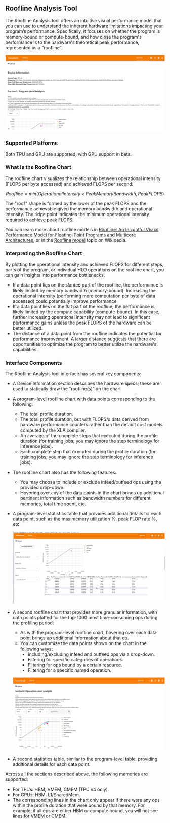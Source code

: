 ## Roofline Analysis Tool

The Roofline Analysis tool offers an intuitive visual performance model that you
can use to understand the inherent hardware limitations impacting your program’s
performance. Specifically, it focuses on whether the program is memory-bound or
compute-bound, and how close the program's performance is to the hardware's
theoretical peak performance, represented as a "roofline".

![Roofline Analysis tool](images/roofline_1.png)

### Supported Platforms

Both TPU and GPU are supported, with GPU support in beta.

### What is the Roofline Chart

The roofline chart visualizes the relationship between operational intensity
(FLOPS per byte accessed) and achieved FLOPS per second.

$$
Roofline = min(Operational Intensity \times Peak Memory Bandwidth, Peak FLOPS)
$$

The "roof" shape is formed by the lower of the peak FLOPS and the performance
achievable given the memory bandwidth and operational intensity. The ridge point
indicates the minimum operational intensity required to achieve peak FLOPS.

You can learn more about roofline models in [Roofline: An Insightful Visual
Performance Model for Floating-Point Programs and Multicore
Architectures](https://users.cs.duke.edu/%7Elkw34/papers/roofline-cacm2008.pdf),
or in the [Roofline model](https://en.wikipedia.org/wiki/Roofline_model) topic
on Wikipedia.

### Interpreting the Roofline Chart

By plotting the operational intensity and achieved FLOPS for different steps,
parts of the program, or individual HLO operations on the roofline chart, you
can gain insights into performance bottlenecks:

*   If a data point lies on the slanted part of the roofline, the performance is
    likely limited by memory bandwidth (memory-bound). Increasing the
    operational intensity (performing more computation per byte of data
    accessed) could potentially improve performance.
*   If a data point lies on the flat part of the roofline, the performance is
    likely limited by the compute capability (compute-bound). In this case,
    further increasing operational intensity may not lead to significant
    performance gains unless the peak FLOPS of the hardware can be better
    utilized.
*   The distance of a data point from the roofline indicates the potential for
    performance improvement. A larger distance suggests that there are
    opportunities to optimize the program to better utilize the hardware's
    capabilities.

### Interface Components

The Roofline Analysis tool interface has several key components:

*   A Device Information section describes the hardware specs; these are
    used to statically draw the “roofline(s)” on the chart
*   A program-level roofline chart with data points corresponding to the
    following:
    *   The total profile duration.
    *   The total profile duration, but with FLOPS/s data derived from hardware
        performance counters rather than the default cost models computed by the
        XLA compiler.
    *   An average of the complete steps that executed during the profile
        duration (for training jobs; you may ignore the step terminology for
        inference jobs).
    *   Each complete step that executed during the profile duration (for
        training jobs; you may ignore the step terminology for inference jobs).
*   The roofline chart also has the following features:
    *   You may choose to include or exclude infeed/outfeed ops using the
        provided drop-down.
    *   Hovering over any of the data points in the chart brings up additional
        pertinent information such as bandwidth numbers for different memories,
        total time spent, etc.
*   A program-level statistics table that provides additional details for each
    data point, such as the max memory utilization %, peak FLOP rate %, etc.

    ![Roofline Analysis table](images/roofline_3.png)

*   A second roofline chart that provides more granular information, with data
    points plotted for the top-1000 most time-consuming ops during the profiling
    period:
    *   As with the program-level roofline chart, hovering over each data point
        brings up additional information about that op.
    *   You can customize the data points shown on the chart in the following
        ways:
        *   Including/excluding infeed and outfeed ops via a drop-down.
        *   Filtering for specific categories of operations.
        *   Filtering for ops bound by a certain resource.
        *   Filtering for a specific named operation.

    ![Roofline Operation-level analysis chart](images/roofline_2.png)

*   A second statistics table, similar to the program-level table, providing
    additional details for each data point.

Across all the sections described above, the following memories are supported:

*   For TPUs: HBM, VMEM, CMEM (TPU v4 only).
*   For GPUs: HBM, L1/SharedMem.
*   The corresponding lines in the chart only appear if there were any ops
    within the profile duration that were bound by that memory. For example, if
    all ops are either HBM or compute bound, you will not see lines for VMEM or
    CMEM.
